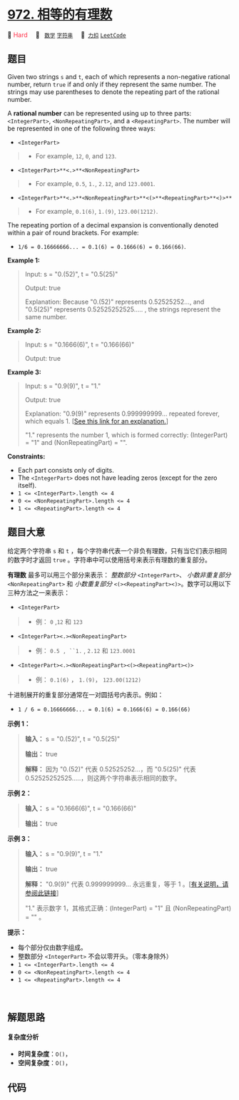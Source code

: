 # [972. 相等的有理数](https://2xiao.github.io/leetcode-js/problem/0972.html)

🔴 <font color=#ff334b>Hard</font>&emsp; 🔖&ensp; [`数学`](/tag/math.md) [`字符串`](/tag/string.md)&emsp; 🔗&ensp;[`力扣`](https://leetcode.cn/problems/equal-rational-numbers) [`LeetCode`](https://leetcode.com/problems/equal-rational-numbers)

## 题目

Given two strings `s` and `t`, each of which represents a non-negative
rational number, return `true` if and only if they represent the same number.
The strings may use parentheses to denote the repeating part of the rational
number.

A **rational number** can be represented using up to three parts:
`<IntegerPart>`, `<NonRepeatingPart>`, and a `<RepeatingPart>`. The number
will be represented in one of the following three ways:

  * `<IntegerPart>`
> 
> * For example, `12`, `0`, and `123`.
  * `<IntegerPart>**<.>**<NonRepeatingPart>`
> 
> * For example, `0.5`, `1.`, `2.12`, and `123.0001`.
  * `<IntegerPart>**<.>**<NonRepeatingPart>**<(>**<RepeatingPart>**<)>**`
> 
> * For example, `0.1(6)`, `1.(9)`, `123.00(1212)`.

The repeating portion of a decimal expansion is conventionally denoted within
a pair of round brackets. For example:

  * `1/6 = 0.16666666... = 0.1(6) = 0.1666(6) = 0.166(66)`.



**Example 1:**

> Input: s = "0.(52)", t = "0.5(25)"
> 
> Output: true
> 
> Explanation: Because "0.(52)" represents 0.52525252..., and "0.5(25)" represents 0.52525252525..... , the strings represent the same number.

**Example 2:**

> Input: s = "0.1666(6)", t = "0.166(66)"
> 
> Output: true

**Example 3:**

> Input: s = "0.9(9)", t = "1."
> 
> Output: true
> 
> Explanation: "0.9(9)" represents 0.999999999... repeated forever, which equals 1.  [[See this link for an explanation.](https://en.wikipedia.org/wiki/0.999...)]
> 
> "1." represents the number 1, which is formed correctly: (IntegerPart) = "1" and (NonRepeatingPart) = "".

**Constraints:**

  * Each part consists only of digits.
  * The `<IntegerPart>` does not have leading zeros (except for the zero itself).
  * `1 <= <IntegerPart>.length <= 4`
  * `0 <= <NonRepeatingPart>.length <= 4`
  * `1 <= <RepeatingPart>.length <= 4`


## 题目大意

给定两个字符串 `s` 和 `t` ，每个字符串代表一个非负有理数，只有当它们表示相同的数字时才返回 `true`
。字符串中可以使用括号来表示有理数的重复部分。

**有理数**  最多可以用三个部分来表示： _整数部分_  `<IntegerPart>`、 _小数非重复部分_
`<NonRepeatingPart>` 和 _小数重复部分_  `<(><RepeatingPart><)>`。数字可以用以下三种方法之一来表示：

  * `<IntegerPart>` 
> 
> * 例： `0` ,`12` 和 `123` 
  * `<IntegerPart><.><NonRepeatingPart>`
> 
> * 例： `0.5 , ``1.` , `2.12` 和 `123.0001`
  * `<IntegerPart><.><NonRepeatingPart><(><RepeatingPart><)>` 
> 
> * 例： `0.1(6)` ， `1.(9)`， `123.00(1212)`

十进制展开的重复部分通常在一对圆括号内表示。例如：

  * `1 / 6 = 0.16666666... = 0.1(6) = 0.1666(6) = 0.166(66)`



**示例 1：**

> 
> 
> 
> 
> 
> **输入：** s = "0.(52)", t = "0.5(25)"
> 
> **输出：** true
> 
> **解释：** 因为 "0.(52)" 代表 0.52525252...，而 "0.5(25)" 代表 0.52525252525.....，则这两个字符串表示相同的数字。
> 
> 

**示例 2：**

> 
> 
> 
> 
> 
> **输入：** s = "0.1666(6)", t = "0.166(66)"
> 
> **输出：** true
> 
> 

**示例 3：**

> 
> 
> 
> 
> 
> **输入：** s = "0.9(9)", t = "1."
> 
> **输出：** true
> 
> **解释：** "0.9(9)" 代表 0.999999999... 永远重复，等于 1 。[[有关说明，请参阅此链接](https://baike.baidu.com/item/0.999…/5615429?fr=aladdin)]
> 
> "1." 表示数字 1，其格式正确：(IntegerPart) = "1" 且 (NonRepeatingPart) = "" 。



**提示：**

  * 每个部分仅由数字组成。
  * 整数部分 `<IntegerPart>` 不会以零开头。（零本身除外）
  * `1 <= <IntegerPart>.length <= 4 `
  * `0 <= <NonRepeatingPart>.length <= 4 `
  * `1 <= <RepeatingPart>.length <= 4 `

​​​​​


## 解题思路

#### 复杂度分析

- **时间复杂度**：`O()`，
- **空间复杂度**：`O()`，

## 代码

```javascript

```